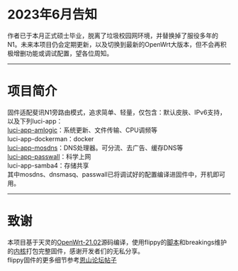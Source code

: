 # 2023年6月告知
作者已于本月正式硕士毕业，脱离了垃圾校园网环境，并替换掉了服役多年的N1。未来本项目仍会定期更新，以及切换到最新的OpenWrt大版本，但不会再积极增删功能或调试配置，望各位周知。
***
# 项目简介
固件适配斐讯N1旁路由模式，追求简单、轻量，仅包含：默认皮肤、IPv6支持，以及下列luci-app：<br>
[luci-app-amlogic](https://github.com/ophub/luci-app-amlogic)：系统更新、文件传输、CPU调频等<br>
luci-app-dockerman：docker<br>
[luci-app-mosdns](https://github.com/sbwml/luci-app-mosdns)：DNS处理器。可分流、去广告、缓存DNS等<br>
[luci-app-passwall](https://github.com/nantayo/passwall)：科学上网<br>
luci-app-samba4：存储共享<br>
其中mosdns、dnsmasq、passwall已将调试好的配置编译进固件中，开机即可用。
***
# 致谢
本项目基于天灵的[OpenWrt-21.02](https://github.com/immortalwrt/immortalwrt/tree/openwrt-21.02)源码编译，使用flippy的[脚本](https://github.com/unifreq/openwrt_packit)和breakings维护的[内核](https://github.com/breakings/OpenWrt/releases/tag/kernel_stable)打包完整固件，感谢开发者们的无私分享。<br>
flippy固件的更多细节参考[恩山论坛帖子](https://www.right.com.cn/forum/thread-4076037-1-1.html)
